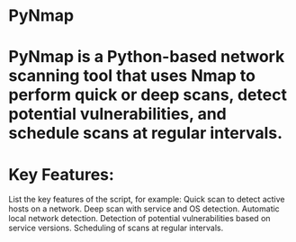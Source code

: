 # PyNmap

# PyNmap is a Python-based network scanning tool that uses Nmap to perform quick or deep scans, detect potential vulnerabilities, and schedule scans at regular intervals.
# Key Features:
List the key features of the script, for example:
Quick scan to detect active hosts on a network.
Deep scan with service and OS detection.
Automatic local network detection.
Detection of potential vulnerabilities based on service versions.
Scheduling of scans at regular intervals.

